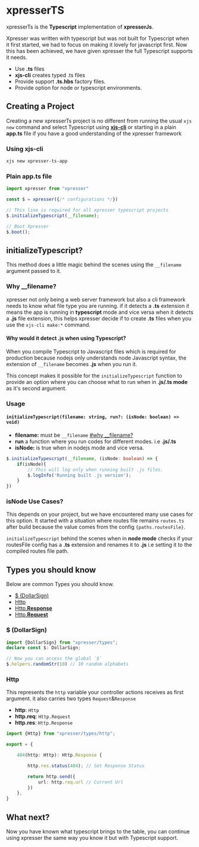 # xpresserTS
xpresserTs is the **Typescript** implementation of **xpresserJs**.

Xpresser was written with typescript but was not built for Typescript when it first started, we had to focus on making it lovely for javascript first.
Now this has been achieved, we have given xpresser the full Typescript supports it needs.


- Use **.ts** files
- **xjs-cli** creates typed .ts files
- Provide support **.ts.hbs** factory files.
- Provide option for node or typescript environments.

## Creating a Project
Creating a new xpresserTs project is no different from running the usual `xjs new` command and select Typescript using [**xjs-cli**](/xjs-cli.md) or starting in a plain **app.ts** file if you have a good understanding of the xpresser framework

### Using xjs-cli
```sh
xjs new xpresser-ts-app
```

### Plain app.ts file
```typescript
import xpresser from "xpresser"

const $ = xpresser({/* configurations */})

// This line is required for all xpresser typescript projects
$.initializeTypescript(__filename);

// Boot Xpresser
$.boot();
```

## initializeTypescript?
This method does a little magic behind the scenes using the `__filename` argument passed to it.

### Why __filename?
xpresser not only being a web server framework but also a cli framework needs to know what file type you are running.
if it detects a **.ts** extension it means the app is running in **typescript** mode and vice versa when it detects a **.js** file extension, this helps xpresser decide if to create **.ts** files when you use the `xjs-cli make:*` command.

#### Why would it detect .js when using Typescript?
When you compile Typescript to Javascript files which is required for production because nodejs only understands node Javascript syntax, the extension of `__filename` becomes **.js** when you run it.

This concept makes it possible for the `initializeTypescript` function to provide an option where you can choose what to run when in **.js/.ts mode** as it's second argument.

### Usage
#### `initializeTypescript(filename: string, run?: (isNode: boolean) => void)`

- **filename:** must be `__filename` [#why __filename?](#why-filename)
- **run** a function where you run codes for different modes. i.e **.js/.ts**
- **isNode:** is true when in nodejs mode and vice versa.

```typescript
$.initializeTypescript(__filename, (isNode: boolean) => {
    if(isNode){
        // This will log only when running built .js files.
        $.logInfo('Running built .js version');
    }
})
```

### isNode Use Cases?
This depends on your project, but we have encountered many use cases for this option. It started with a situation where routes file remains `routes.ts` after build because the value comes from the config `{paths.routesFile}`.

`initializeTypescript` behind the scenes when in **node mode** checks if your routesFile config has a **.ts** extension and renames it to **.js** i.e setting it to the compiled routes file path.

## Types you should know
Below are common Types you should know.

- [$ (DollarSign)](#dollarsign)
- [Http](#http)
- [Http.**Response**](#http)
- [Http.**Request**](#http)

### $ (DollarSign)
```typescript
import {DollarSign} from "xpresser/types";
declare const $: DollarSign;

// Now you can access the global `$`
$.helpers.randomStr(10) // 10 random alphabets
``` 

### Http
This represents the `http` variable your controller actions receives as first argument. it also carries two types `Request`&`Response`

- **http**: `Http`
- **http.req**: `Http.Request`
- **http.res**: `Http.Response`

```typescript
import {Http} from "xpresser/types/http";

export = {

    404(http: Http): Http.Response { 

        http.res.status(404); // Set Response Status

        return http.send({
            url: http.req.url // Current Url
        })
    },
}
```

## What next?
Now you have known what typescript brings to the table, you can continue using xpresser the same way you know it but with Typescript support.


<Pagination/>